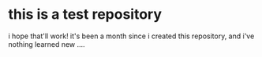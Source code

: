 # this is a test repository

i hope that'll work!
it's been a month since i created this repository, and i've nothing learned new ....
